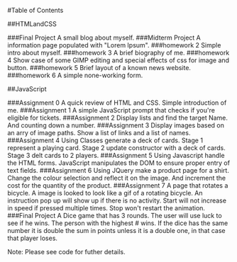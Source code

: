 #Table of Contents

##HTMLandCSS

###Final Project
    A small blog about myself.
###Midterm Project
    A information page populated with "Lorem Ipsum".
###homework 2
    Simple intro about myself.
###homework 3
    A brief biography of me.
###homework 4
    Show case of some GIMP editing and special effects of css for image and button.
###homework 5
    Brief layout of a known news website.
###homework 6
    A simple none-working form.

##JavaScript

###Assignment 0
    A quick review of HTML and CSS. Simple introduction of me.
###Assignment 1 
    A simple JavaScript prompt that checks if you're eligible for tickets.
###Assignment 2
    Display lists and find the target Name. And counting down a number.
###Assignment 3
    Display images based on an arry of image paths. Show a list of links and a list of names.
###Assignment 4 
    Using Classes generate a deck of cards. Stage 1 represent a playing card. Stage 2 update constructor with a deck of cards. Stage 3 delt cards to 2 players. 
###Assignment 5
    Using Javascript handle the HTML forms. JavaScript manipulates the DOM to ensure proper entry of text fields.
###Assignment 6 
    Using JQuery make a product page for a shirt. Change the colour selection and reflect it on the image. And increment the cost for the quantity of the product.
###Assignment 7
    A page that rotates a bicycle. A image is looked to look like a gif of a rotating bicycle. An instruction pop up will show up if there is no activity. Start will not increase in speed if pressed multiple times. Stop won't restart the animation. 
###Final Project
    A Dice game that has 3 rounds. The user will use luck to see if he wins. The person with the highest # wins. If the dice has the same number it is double the sum in points unless it is a double one, in that case that player loses.

Note: Please see code for futher details.

